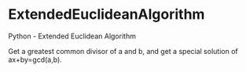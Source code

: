 # ExtendedEuclideanAlgorithm
Python - Extended Euclidean Algorithm

Get a  greatest common divisor of a and b, and get a special solution of ax+by=gcd(a,b).